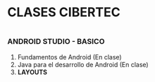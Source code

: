 <h1>CLASES CIBERTEC<h1>
<h3>ANDROID STUDIO - BASICO</h3>
<ol>
  <li>Fundamentos de Android (En clase)</li>
  <li>Java para el desarrollo de Android (En clase)</li>
  <li><b>LAYOUTS</b></li>
</ul>

